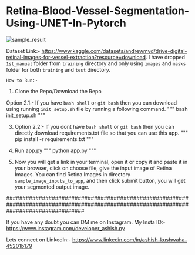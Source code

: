 # Retina-Blood-Vessel-Segmentation-Using-UNET-In-Pytorch

![sample_result](https://user-images.githubusercontent.com/59412013/214139567-8379fa0a-9b02-412e-add0-600e3a64a5c0.png)




Dataset Link:- https://www.kaggle.com/datasets/andrewmvd/drive-digital-retinal-images-for-vessel-extraction?resource=download. I have dropped `1st_manual` folder from `training` directory and only using `images` and `masks` folder for both `training` and `test` directory.


`How to Run:-`
1) Clone the Repo/Download the Repo

Option 2.1:- If you have `bash shell` or `git bash` then you can download using running `init_setup.sh` file by running a following command. 
"""
bash init_setup.sh
"""

3) Option 2.2:- If you dont have `bash shell` or `git bash` then you can directly download requirements.txt file so that you can use this app.
"""
pip install -r requirements.txt
"""


4) Run app.py
"""
python app.py
"""

5) Now you will get a link in your terminal, open it or copy it and paste it in your browser, click on choose file, give the input image of Retina Images. You can find Retina Images in directory `sample_image_inputs_to_app`, and then click submit button, you will get your segmented output image.










########################################################################################################################################

If you have any doubt you can DM me on Instagram.
My Insta ID:- https://www.instagram.com/developer_ashish.py

Lets connect on LinkedIn:- https://www.linkedin.com/in/ashish-kushwaha-45201b179

